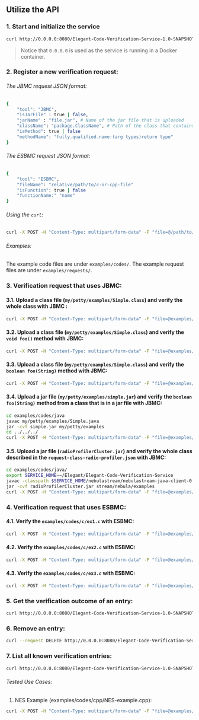 ## Utilize the API

### 1. Start and initialize the service

```bash
curl http://0.0.0.0:8080/Elegant-Code-Verification-Service-1.0-SNAPSHOT/api/verification
```
 
> Notice that `0.0.0.0` is used as the service is running in a Docker container.

### 2. Register a new  verification request:

###### The JBMC request JSON format:
```bash
{
	"tool": "JBMC",
	"isJarFile" : true | false,
	"jarName" : "file.jar", # Name of the jar file that is uploaded
	"className": "package.ClassName", # Path of the class that contains the main
	"isMethod": true | false
	"methodName": "fully.qualified.name:(arg types)return type"
}
```

###### The ESBMC request JSON format:
```bash
{
	"tool": "ESBMC",
	"fileName": "relative/path/to/c-or-cpp-file"
	"isFunction": true | false
	"functionName:" "name"
}
```

###### Using the `curl`:

```bash
curl -X POST -H "Content-Type: multipart/form-data" -F "file=@/path/to/code/file" -F "request=@/path/to/request/json/file" http://localhost:8080/Elegant-Code-Verification-Service-1.0-SNAPSHOT/api/verification/newEntry
```

###### Examples:

The example code files are under `examples/codes/`.
The example request files are under `examples/requests/`.

### 3. Verification request that uses JBMC:
	
#### 3.1. Upload a class file (`my/petty/examples/Simple.class`) and verify the whole class with JBMC :
	
```bash
curl -X POST -H "Content-Type: multipart/form-data" -F "file=@examples/codes/java/my/petty/examples/Simple.class" -F "request=@examples/requests/jbmc/request-class.json" http://localhost:8080/Elegant-Code-Verification-Service-1.0-SNAPSHOT/api/verification/newEntry
```
	
#### 3.2. Upload a class file (`my/petty/examples/Simple.class`) and verify the `void foo()` method with JBMC:
	
```bash
curl -X POST -H "Content-Type: multipart/form-data" -F "file=@examples/codes/java/my/petty/examples/Simple.class" -F "request=@examples/requests/jbmc/request-method-1.json"  http://localhost:8080/Elegant-Code-Verification-Service-1.0-SNAPSHOT/api/verification/newEntry
```
	
#### 3.3. Upload a class file (`my/petty/examples/Simple.class`) and verify the `boolean foo(String)` method with JBMC:
	
```bash
curl -X POST -H "Content-Type: multipart/form-data" -F "file=@examples/codes/java/my/petty/examples/Simple.class" -F "request=@examples/requests/jbmc/request-method-2.json" http://localhost:8080/Elegant-Code-Verification-Service-1.0-SNAPSHOT/api/verification/newEntry
```

#### 3.4. Upload a jar file (`my/petty/examples/simple.jar`) and verify the `boolean foo(String)` method from a class that is in a jar file with JBMC:

```bash
cd examples/codes/java
javac my/petty/examples/Simple.java
jar -cvf simple.jar my/petty/examples
cd ../../../
curl -X POST -H "Content-Type: multipart/form-data" -F "file=@examples/codes/java/simple.jar" -F "request=@examples/requests/jbmc/request-method-3.json" http://localhost:8080/Elegant-Code-Verification-Service-1.0-SNAPSHOT/api/verification/newEntry
```

#### 3.5. Upload a jar file (`radioProfilerCluster.jar`) and verify the whole class described in the `request-class-radio-profiler.json` with JBMC:

```bash
cd examples/codes/java/
export SERVICE_HOME=~/Elegant/Elegant-Code-Verification-Service
javac -classpath $SERVICE_HOME/nebulastream/nebulastream-java-client-0.0.83.jar stream/nebula/examples/radioProfilerCluster.java 
jar -cvf radioProfilerCluster.jar stream/nebula/examples
curl -X POST -H "Content-Type: multipart/form-data" -F "file=@examples/codes/java/radioProfilerCluster.jar" -F "request=@examples/requests/jbmc/request-class-radio-profiler-cluster.json" http://localhost:8080/Elegant-Code-Verification-Service-1.0-SNAPSHOT/api/verification/newEntry
```

### 4. Verification request that uses ESBMC:

#### 4.1. Verify the `examples/codes/c/ex1.c` with ESBMC:
	
```bash
curl -X POST -H "Content-Type: multipart/form-data" -F "file=@examples/codes/c/ex1.c" -F "request=@examples/requests/esbmc/request-1.json" http://localhost:8080/Elegant-Code-Verification-Service-1.0-SNAPSHOT/api/verification/newEntry
```

#### 4.2. Verify the `examples/codes/c/ex2.c` with ESBMC:
	
```bash
curl -X POST -H "Content-Type: multipart/form-data" -F "file=@examples/codes/c/ex2.c" -F "request=@examples/requests/esbmc/request-2.json" http://localhost:8080/Elegant-Code-Verification-Service-1.0-SNAPSHOT/api/verification/newEntry
```

#### 4.3. Verify the `examples/codes/c/ex3.c` with ESBMC:
	
```bash
curl -X POST -H "Content-Type: multipart/form-data" -F "file=@examples/codes/c/ex3.c" -F "request=@examples/requests/esbmc/request-3.json" http://localhost:8080/Elegant-Code-Verification-Service-1.0-SNAPSHOT/api/verification/newEntry
```

### 5. Get the verification outcome of an entry:

```bash
curl http://0.0.0.0:8080/Elegant-Code-Verification-Service-1.0-SNAPSHOT/api/verification/getEntry?entryId=<ID>
```

### 6. Remove an entry:

```bash
curl --request DELETE http://0.0.0.0:8080/Elegant-Code-Verification-Service-1.0-SNAPSHOT/api/verification/removeEntry?entryId=<ID>
```

### 7. List all known verification entries:

```bash
curl http://0.0.0.0:8080/Elegant-Code-Verification-Service-1.0-SNAPSHOT/api/verification/getEntries
```

###### Tested Use Cases:

1. NES Example (examples/codes/cpp/NES-example.cpp):

```bash
curl -X POST -H "Content-Type: multipart/form-data" -F "file=@examples/codes/cpp/NES-example.cpp" -F "request=@examples/requests/esbmc/NES-request.json" http://localhost:8080/Elegant-Code-Verification-Service-1.0-SNAPSHOT/api/verification/newEntry
```
